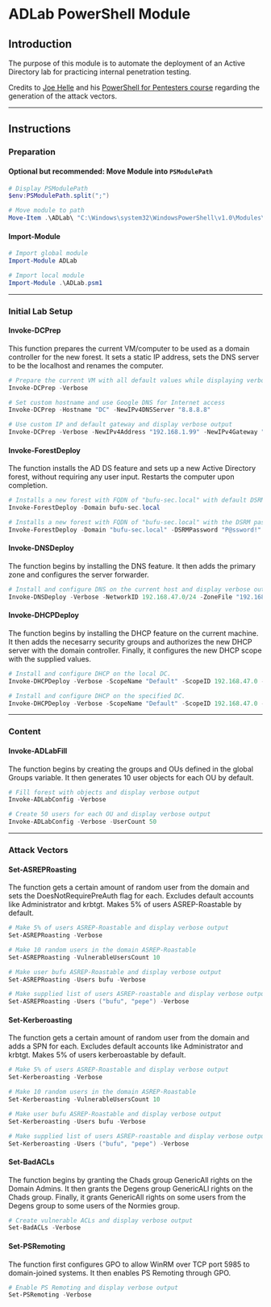 # ADLab PowerShell Module

## Introduction

The purpose of this module is to automate the deployment of an Active Directory lab for practicing internal penetration testing.

Credits to [Joe Helle](https://twitter.com/joehelle) and his [PowerShell for Pentesters course](https://github.com/dievus/PowerShellForPentesters/) regarding the generation of the attack vectors.

---

## Instructions

### Preparation

#### Optional but recommended: Move Module into `PSModulePath`

```powershell
# Display PSModulePath
$env:PSModulePath.split(";")

# Move module to path
Move-Item .\ADLab\ "C:\Windows\system32\WindowsPowerShell\v1.0\Modules\"
```

#### Import-Module

```powershell
# Import global module
Import-Module ADLab

# Import local module
Import-Module .\ADLab.psm1
```

---

### Initial Lab Setup

#### Invoke-DCPrep

This function prepares the current VM/computer to be used as a domain controller for the new forest. It sets a static IP address, sets the DNS server to be the localhost and renames the computer.

```powershell
# Prepare the current VM with all default values while displaying verbose output
Invoke-DCPrep -Verbose

# Set custom hostname and use Google DNS for Internet access
Invoke-DCPrep -Hostname "DC" -NewIPv4DNSServer "8.8.8.8"

# Use custom IP and default gateway and display verbose output
Invoke-DCPrep -Verbose -NewIPv4Address "192.168.1.99" -NewIPv4Gateway "192.168.1.1"
```

#### Invoke-ForestDeploy

The function installs the AD DS feature and sets up a new Active Directory forest, without requiring any user input. Restarts the computer upon completion.

```powershell
# Installs a new forest with FQDN of "bufu-sec.local" with default DSRM password of "Password!"
Invoke-ForestDeploy -Domain bufu-sec.local

# Installs a new forest with FQDN of "bufu-sec.local" with the DSRM password set to "P@ssword!" and displaying debug messages
Invoke-ForestDeploy -Domain "bufu-sec.local" -DSRMPassword "P@ssword!" -Verbose
```

#### Invoke-DNSDeploy

The function begins by installing the DNS feature. It then adds the primary zone and configures the server forwarder.

```powershell
# Install and configure DNS on the current host and display verbose output.
Invoke-DNSDeploy -Verbose -NetworkID 192.168.47.0/24 -ZoneFile "192.168.47.2.in-addr.arpa.dns" -ServerForwarder 1.1.1.1
```

#### Invoke-DHCPDeploy

The function begins by installing the DHCP feature on the current machine. It then adds the necesarry security groups and authorizes the new DHCP server with the domain controller. Finally, it configures the new DHCP scope with the supplied values.

```powershell
# Install and configure DHCP on the local DC.
Invoke-DHCPDeploy -Verbose -ScopeName "Default" -ScopeID 192.168.47.0 -StartIP 192.168.47.100 -EndIP 192.168.47.200 -SubnetMask 255.255.255.0 -DNSServer 192.168.47.10 -Router 192.168.47.10

# Install and configure DHCP on the specified DC.
Invoke-DHCPDeploy -Verbose -ScopeName "Default" -ScopeID 192.168.47.0 -StartIP 192.168.47.100 -EndIP 192.168.47.200 -SubnetMask 255.255.255.0 -DNSServer 192.168.47.10 -Router 192.168.47.10 -DCFQDN DC01.bufu-sec.local
```

---

### Content

#### Invoke-ADLabFill

The function begins by creating the groups and OUs defined in the global Groups variable. It then generates 10 user objects for each OU by default.

```powershell
# Fill forest with objects and display verbose output
Invoke-ADLabConfig -Verbose

# Create 50 users for each OU and display verbose output
Invoke-ADLabConfig -Verbose -UserCount 50
```

---

### Attack Vectors

#### Set-ASREPRoasting

The function gets a certain amount of random user from the domain and sets the DoesNotRequirePreAuth flag for each. Excludes default accounts like Administrator and krbtgt. Makes 5% of users ASREP-Roastable by default.

```powershell
# Make 5% of users ASREP-Roastable and display verbose output
Set-ASREPRoasting -Verbose

# Make 10 random users in the domain ASREP-Roastable
Set-ASREPRoasting -VulnerableUsersCount 10

# Make user bufu ASREP-Roastable and display verbose output
Set-ASREPRoasting -Users bufu -Verbose

# Make supplied list of users ASREP-roastable and display verbose output
Set-ASREPRoasting -Users ("bufu", "pepe") -Verbose
```

#### Set-Kerberoasting

The function gets a certain amount of random user from the domain and adds a SPN for each. Excludes default accounts like Administrator and krbtgt. Makes 5% of users kerberoastable by default.

```powershell
# Make 5% of users ASREP-Roastable and display verbose output
Set-Kerberoasting -Verbose

# Make 10 random users in the domain ASREP-Roastable
Set-Kerberoasting -VulnerableUsersCount 10

# Make user bufu ASREP-Roastable and display verbose output
Set-Kerberoasting -Users bufu -Verbose

# Make supplied list of users ASREP-roastable and display verbose output
Set-Kerberoasting -Users ("bufu", "pepe") -Verbose
```

#### Set-BadACLs

The function begins by granting the Chads group GenericAll rights on the Domain Admins. It then grants the Degens group GenericALl rights on the Chads group. Finally, it grants GenericAll rights on some users from the Degens group to some users of the Normies group.

```powershell
# Create vulnerable ACLs and display verbose output
Set-BadACLs -Verbose
```

#### Set-PSRemoting

The function first configures GPO to allow WinRM over TCP port 5985 to domain-joined systems. It then enables PS Remoting through GPO.

```powershell
# Enable PS Remoting and display verbose output
Set-PSRemoting -Verbose
```
